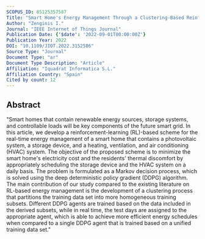 ```yaml
---
SCOPUS_ID: 85125357587
Title: "Smart Home's Energy Management Through a Clustering-Based Reinforcement Learning Approach"
Author: "Zenginis I."
Journal: "IEEE Internet of Things Journal"
Publication Date: {'$date': '2022-09-01T00:00:00Z'}
Publication Year: 2022
DOI: "10.1109/JIOT.2022.3152586"
Source Type: "Journal"
Document Type: "ar"
Document Type Description: "Article"
Affiliation: "Iquadrat Informatica S.L."
Affiliation Country: "Spain"
Cited by count: 12
---
```


## Abstract
"Smart homes that contain renewable energy sources, storage systems, and controllable loads will be key components of the future smart grid. In this article, we develop a reinforcement-learning (RL)-based scheme for the real-time energy management of a smart home that contains a photovoltaic system, a storage device, and a heating, ventilation, and air conditioning (HVAC) system. The objective of the proposed scheme is to minimize the smart home's electricity cost and the residents' thermal discomfort by appropriately scheduling the storage device and the HVAC system on a daily basis. The problem is formulated as a Markov decision process, which is solved using the deep deterministic policy gradient (DDPG) algorithm. The main contribution of our study compared to the existing literature on RL-based energy management is the development of a clustering process that partitions the training data set into more homogeneous training subsets. Different DDPG agents are trained based on the data included in the derived subsets, while in real time, the test days are assigned to the appropriate agent, which is able to achieve more efficient energy schedules when compared to a single DDPG agent that is trained based on a unified training data set."
